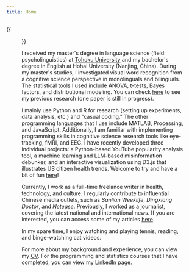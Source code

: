 ```yaml
---
title: Home
---
```

{{<figure src="https://live.staticflickr.com/65535/54166812425_6d66167655_k.jpg" title="Me in Shanghai in 2021, Credit: Xiaoer Wang" width="492">}}

I received my master's degree in language science (field: psycholinguistics) at [Tohoku University](https://www.tohoku.ac.jp/en/news/university_news/tohoku_university_ranked_number_one_in_japan_for_fourth_consecutive_year.html) and my bachelor's degree in English at Hohai University (Nanjing, China). During my master's studies, I investigated visual word recognition from a cognitive science perspective in monolinguals and bilinguals. The statistical tools I used include ANOVA, t-tests, Bayes factors, and distributional modeling. You can check [here](https://dengpeng.org/research/) to see my previous research (one paper is still in progress).

I mainly use Python and R for research (setting up experiments, data analysis, etc.) and "casual coding." The other programming languages that I use include MATLAB, Processing, and JavaScript. Additionally, I am familiar with implementing programming skills in cognitive science research tools like eye-tracking, fMRI, and EEG. I have recently developed three individual projects: a Python-based YouTube popularity analysis tool, a machine learning and LLM-based misinformation debunker, and an interactive visualization using D3.js that illustrates US citizen health trends. Welcome to try and have a bit of fun [here](https://dengpeng.org/projects/)!

Currently, I work as a full-time freelance writer in health, technology, and culture. I regularly contribute to influential Chinese media outlets, such as *Sanlian Weeklife*, *Dingxiang Doctor*, and *Netease*. Previously, I worked as a journalist, covering the latest national and international news. If you are interested, you can access some of my articles [here](https://dengpeng.org/articles/).

In my spare time, I enjoy watching and playing tennis, reading, and binge-watching cat videos.

For more about my background and experience, you can view my [CV](/cv/Deng_CV_2023.pdf). For the programming and statistics courses that I have completed, you can view my [LinkedIn page](https://www.linkedin.com/in/deng-peng-098953207/).
